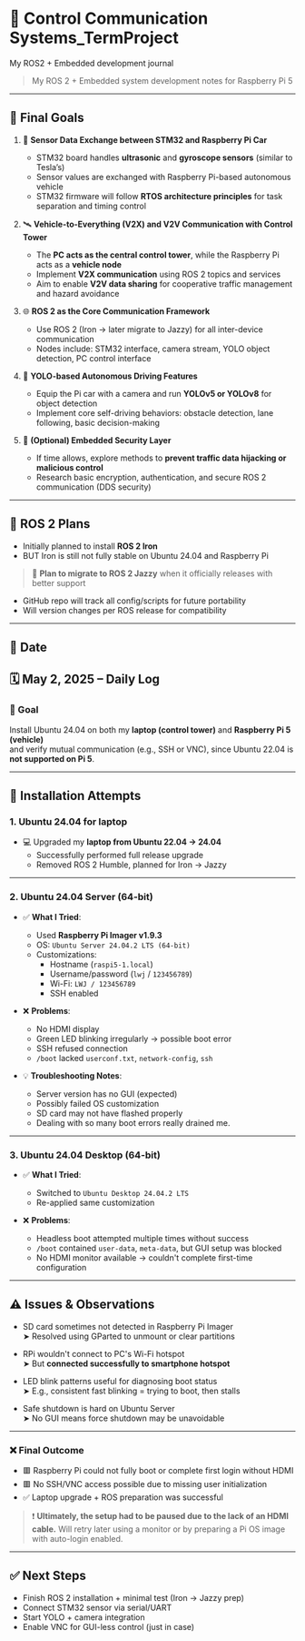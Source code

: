 # 🚗 Control Communication Systems_TermProject
My ROS2 + Embedded development journal

> My ROS 2 + Embedded system development notes for Raspberry Pi 5

---
## 🧭 Final Goals  
<!-- 내가 최종적으로 구현하고자 하는 프로젝트 목표 정리 -->

1. 📡 **Sensor Data Exchange between STM32 and Raspberry Pi Car**
   - STM32 board handles **ultrasonic** and **gyroscope sensors** (similar to Tesla’s)
   - Sensor values are exchanged with Raspberry Pi-based autonomous vehicle
   - STM32 firmware will follow **RTOS architecture principles** for task separation and timing control
   <!-- STM32 보드에서 초음파/자이로 센서값을 RTOS 구조로 처리하고, 라즈베리파이 차량과 송수신 -->

2. 🛰 **Vehicle-to-Everything (V2X) and V2V Communication with Control Tower**
   - The **PC acts as the central control tower**, while the Raspberry Pi acts as a **vehicle node**
   - Implement **V2X communication** using ROS 2 topics and services
   - Aim to enable **V2V data sharing** for cooperative traffic management and hazard avoidance
   <!-- PC는 관제탑, Pi는 차량으로 설정하여 ROS 기반의 V2X/V2V 통신 구현 및 교통 문제 해결 -->

3. 🌐 **ROS 2 as the Core Communication Framework**
   - Use ROS 2 (Iron → later migrate to Jazzy) for all inter-device communication
   - Nodes include: STM32 interface, camera stream, YOLO object detection, PC control interface
   <!-- 모든 센서 및 제어 시스템 간 통신은 ROS 2를 사용하며, 향후 Jazzy 버전으로 전환 예정 -->

4. 🚗 **YOLO-based Autonomous Driving Features**
   - Equip the Pi car with a camera and run **YOLOv5 or YOLOv8** for object detection
   - Implement core self-driving behaviors: obstacle detection, lane following, basic decision-making
   <!-- Pi 차량에 카메라 + YOLO로 기본적인 자율주행 기능(장애물 감지, 차선 인식 등) 구현 -->

5. 🔐 **(Optional) Embedded Security Layer**
   - If time allows, explore methods to **prevent traffic data hijacking or malicious control**
   - Research basic encryption, authentication, and secure ROS 2 communication (DDS security)
   <!-- 여유가 된다면, 외부 해킹 방지를 위한 통신 보안 기능도 설계 및 구현 시도 -->


---
## 📘 ROS 2 Plans

- Initially planned to install **ROS 2 Iron**
- BUT Iron is still not fully stable on Ubuntu 24.04 and Raspberry Pi  
  <!-- iron은 24.04에서 공식 릴리스 됐지만, 일부 패키지 부족하거나 이슈 있음 -->

> 🔁 **Plan to migrate to ROS 2 Jazzy** when it officially releases with better support

- GitHub repo will track all config/scripts for future portability
- Will version changes per ROS release for compatibility

---

## 📅 Date  
## 🗓️ May 2, 2025 – Daily Log

### 🎯 Goal  
Install Ubuntu 24.04 on both my **laptop (control tower)** and **Raspberry Pi 5 (vehicle)**  
and verify mutual communication (e.g., SSH or VNC), since Ubuntu 22.04 is **not supported on Pi 5**.

<!-- 오늘의 목표: 라즈베리파이5에는 22.04가 안 되기 때문에, 24.04를 노트북과 Pi 모두에 설치하고 서로 연결 테스트까지 해보는 것 -->

---


## 🔨 Installation Attempts

### 1. Ubuntu 24.04 for laptop

- 💻 Upgraded my **laptop from Ubuntu 22.04 → 24.04**
  - Successfully performed full release upgrade
  - Removed ROS 2 Humble, planned for Iron → Jazzy

---

### 2. Ubuntu 24.04 Server (64-bit)

- ✅ **What I Tried**:
  - Used **Raspberry Pi Imager v1.9.3**
  - OS: `Ubuntu Server 24.04.2 LTS (64-bit)`
  - Customizations:
    - Hostname (`raspi5-1.local`)
    - Username/password (`lwj` / `123456789`)
    - Wi-Fi: `LWJ / 123456789`
    - SSH enabled  

- ❌ **Problems**:
  - No HDMI display
  - Green LED blinking irregularly → possible boot error
  - SSH refused connection
  - `/boot` lacked `userconf.txt`, `network-config`, `ssh`

- 💡 **Troubleshooting Notes**:
  - Server version has no GUI (expected)
  - Possibly failed OS customization
  - SD card may not have flashed properly
  - Dealing with so many boot errors really drained me.

---

### 3. Ubuntu 24.04 Desktop (64-bit)

- ✅ **What I Tried**:
  - Switched to `Ubuntu Desktop 24.04.2 LTS`
  - Re-applied same customization

- ❌ **Problems**:
  - Headless boot attempted multiple times without success
  - `/boot` contained `user-data`, `meta-data`, but GUI setup was blocked
  - No HDMI monitor available → couldn't complete first-time configuration

---

## ⚠️ Issues & Observations

- SD card sometimes not detected in Raspberry Pi Imager  
  ➤ Resolved using GParted to unmount or clear partitions

- RPi wouldn't connect to PC's Wi-Fi hotspot  
  ➤ But **connected successfully to smartphone hotspot**

- LED blink patterns useful for diagnosing boot status  
  ➤ E.g., consistent fast blinking = trying to boot, then stalls

- Safe shutdown is hard on Ubuntu Server  
  ➤ No GUI means force shutdown may be unavoidable

---


### ❌ Final Outcome

- 🟥 Raspberry Pi could not fully boot or complete first login without HDMI
- 🟥 No SSH/VNC access possible due to missing user initialization
- ✅ Laptop upgrade + ROS preparation was successful

> ❗ **Ultimately, the setup had to be paused due to the lack of an HDMI cable.**
> Will retry later using a monitor or by preparing a Pi OS image with auto-login enabled.

<!-- HDMI 선이 없어서 GUI 진입 실패 → SSH/VNC 접속도 불가능했고 결국 설치 포기 -->

---
## ✅ Next Steps

- Finish ROS 2 installation + minimal test (Iron → Jazzy prep)
- Connect STM32 sensor via serial/UART
- Start YOLO + camera integration
- Enable VNC for GUI-less control (just in case)


